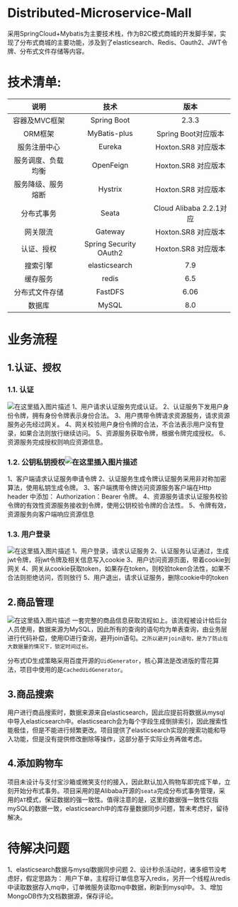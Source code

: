 ﻿# Distributed-Microservice-Mall
采用SpringCloud+Mybatis为主要技术栈，作为B2C模式商城的开发脚手架，实现了分布式商城的主要功能，涉及到了elasticsearch、Redis、Oauth2、JWT令牌、分布式文件存储等内容。
# 技术清单: 


|说明  | 技术    |  版本    |
|:---------------:|:----------------:| :----------------:| 
|容器及MVC框架	   |Spring Boot	       |2.3.3|
|ORM框架|	MyBatis-plus |	Spring Boot对应版本|
|服务注册中心	|Eureka|	Hoxton.SR8 对应版本|
|服务调度、负载均衡	|OpenFeign|	Hoxton.SR8 对应版本
|服务降级、服务熔断	|Hystrix|	Hoxton.SR8 对应版本
|分布式事务	|Seata|	Cloud Alibaba 2.2.1对应
|网关限流	|Gateway	|Hoxton.SR8 对应版本
|认证、授权|	Spring Security OAuth2	|Hoxton.SR8 对应版本
|搜索引擎	|elasticsearch	|7.9
|缓存服务	|redis|	6.5
|分布式文件存储	|FastDFS|	6.06
|数据库	|MySQL|	8.0

# 业务流程
## 1.认证、授权
###  1.1. 认证
![在这里插入图片描述](https://img-blog.csdnimg.cn/20200914003525632.png?x-oss-process=image/watermark,type_ZmFuZ3poZW5naGVpdGk,shadow_10,text_aHR0cHM6Ly9ibG9nLmNzZG4ubmV0L3dlaXhpbl80NDIyODM3Ng==,size_16,color_FFFFFF,t_70#pic_center)
1、用户请求认证服务完成认证。
2、认证服务下发用户身份令牌，拥有身份令牌表示身份合法。
3、用户携带令牌请求资源服务，请求资源服务必先经过网关。
4、网关校验用户身份令牌的合法，不合法表示用户没有登录，如果合法则放行继续访问。
5、资源服务获取令牌，根据令牌完成授权。
6、资源服务完成授权则响应资源信息。
###  1.2. 公钥私钥授权![在这里插入图片描述](https://img-blog.csdnimg.cn/20200914003654997.png?x-oss-process=image/watermark,type_ZmFuZ3poZW5naGVpdGk,shadow_10,text_aHR0cHM6Ly9ibG9nLmNzZG4ubmV0L3dlaXhpbl80NDIyODM3Ng==,size_16,color_FFFFFF,t_70#pic_center)
1、客户端请求认证服务申请令牌
2、认证服务生成令牌认证服务采用非对称加密算法，使用私钥生成令牌。
3、客户端携带令牌访问资源服务客户端在Http header 中添加： Authorization：Bearer 令牌。
4、资源服务请求认证服务校验令牌的有效性资源服务接收到令牌，使用公钥校验令牌的合法性。
5、令牌有效，资源服务向客户端响应资源信息
###  1.3. 用户登录
![在这里插入图片描述](https://img-blog.csdnimg.cn/20200914004200832.png?x-oss-process=image/watermark,type_ZmFuZ3poZW5naGVpdGk,shadow_10,text_aHR0cHM6Ly9ibG9nLmNzZG4ubmV0L3dlaXhpbl80NDIyODM3Ng==,size_16,color_FFFFFF,t_70#pic_center)
1、用户登录，请求认证服务 
2、认证服务认证通过，生成jwt令牌，将jwt令牌及相关信息写入cookie 
3、用户访问资源页面，带着cookie到网关 
4、网关从cookie获取token，如果存在token，则校验token合法性，如果不合法则拒绝访问，否则放行 
5、用户退出，请求认证服务，删除cookie中的token 

## 2.商品管理
 ![在这里插入图片描述](https://img-blog.csdnimg.cn/20200914005300243.png?x-oss-process=image/watermark,type_ZmFuZ3poZW5naGVpdGk,shadow_10,text_aHR0cHM6Ly9ibG9nLmNzZG4ubmV0L3dlaXhpbl80NDIyODM3Ng==,size_16,color_FFFFFF,t_70#pic_center)
一套完整的商品信息获取流程如上。该流程被设计给后台人员使用，数据来源为MySQL，因此所有的查询的语句均为单表查询，由业务层进行代码补偿，使用ID进行查询，避开join语句。`之所以避开join语句，是为了防止在大数据量的情况下，锁定时间过长。`

分布式ID生成策略采用百度开源的`UidGenerator`，核心算法是改进版的雪花算法，项目中使用的是`CachedUidGenerator`。
##  3.商品搜索
用户进行商品搜索时，数据来源来自elasticsearch，因此应提前将数据从mysql中导入elasticsearch中。elasticsearch会为每个字段生成倒排索引，因此搜索性能极佳，但是不能进行频繁更改。项目提供了elasticsearch实现的搜索功能和导入功能，但是没有提供修改删除等操作，这部分基于实际业务再做考虑。
##  4.添加购物车
项目未设计与支付宝沙箱或微笑支付的接入，因此默认加入购物车即完成下单，立刻开始分布式事务。项目采用的是Alibaba开源的`seata`完成分布式事务管理，采用的`AT`模式，保证数据的强一致性。值得注意的是，这里的数据强一致性仅指mySQL的数据一致，elasticsearch中的库存量数据同步问题，暂未考虑好，留待解决。

# 待解决问题
1、elasticsearch数据与mysql数据同步问题
2、设计秒杀活动时，诸多细节没考虑好，假定思路为：
      用户下单，主程将订单信息写入redis，另开一个线程从redis中读取数据存入mq中，订单微服务读取mq中数据，刷新到mysql中。
3、增加MongoDB作为文档数据源，保存评论。
